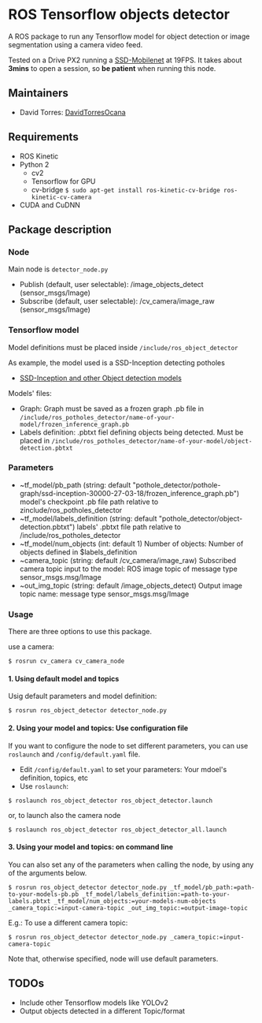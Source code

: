# ROS Tensorflow objects detector
A ROS package to run any Tensorflow model for object detection or image segmentation using a camera video feed.

Tested on a Drive PX2 running a [SSD-Mobilenet](https://github.com/tensorflow/models/tree/master/research/object_detection) at 19FPS. It takes about **3mins** to open a session, so **be patient** when running this node.

## Maintainers
* David Torres: [DavidTorresOcana](mailto:david.torres.ocana@gmail.com)

## Requirements

* ROS Kinetic
* Python 2
    * cv2
    * Tensorflow for GPU
    * cv-bridge
    `$ sudo apt-get install ros-kinetic-cv-bridge ros-kinetic-cv-camera`
* CUDA and CuDNN

## Package description
### Node

Main node is `detector_node.py`

* Publish (default, user selectable): /image_objects_detect (sensor_msgs/Image)
* Subscribe (default, user selectable): /cv_camera/image_raw (sensor_msgs/Image)

### Tensorflow model
Model definitions must be placed inside `/include/ros_object_detector`

As example, the model used is a SSD-Inception detecting potholes
* [SSD-Inception and other Object detection models](https://github.com/tensorflow/models/tree/master/research/object_detection)

Models' files:
* Graph: Graph must be saved as a frozen graph .pb file in `/include/ros_potholes_detector/name-of-your-model/frozen_inference_graph.pb`
* Labels definition: .pbtxt fiel defining objects being detected. Must be placed in `/include/ros_potholes_detector/name-of-your-model/object-detection.pbtxt`

### Parameters
* ~tf_model/pb_path (string: default "pothole_detector/pothole-graph/ssd-inception-30000-27-03-18/frozen_inference_graph.pb")  model's checkpoint .pb file path relative to zinclude/ros_potholes_detector
* ~tf_model/labels_definition (string: default "pothole_detector/object-detection.pbtxt")  labels' .pbtxt file path relative to /include/ros_potholes_detector
* ~tf_model/num_objects (int: default 1) Number of objects: Number of objects defined in $labels_definition
* ~camera_topic (string: default /cv_camera/image_raw) Subscribed camera topic input to the model: ROS image topic of message type sensor_msgs.msg/Image
* ~out_img_topic (string: default /image_objects_detect) Output image topic name: message type sensor_msgs.msg/Image

### Usage
There are three options to use this package.

use a camera:
```
$ rosrun cv_camera cv_camera_node
```

#### 1. Using default model and topics
Usig default parameters and model definition:
```
$ rosrun ros_object_detector detector_node.py

```
 
#### 2. Using your model and topics: Use configuration file

If you want to configure the node to set different parameters, you can use `roslaunch` and `/config/default.yaml` file.
* Edit `/config/default.yaml` to set your parameters: Your mdoel's definition, topics, etc
* Use `roslaunch`:

```
$ roslaunch ros_object_detector ros_object_detector.launch

```
or, to launch also the camera node
```
$ roslaunch ros_object_detector ros_object_detector_all.launch

```
#### 3. Using your model and topics: on command line

You can also set any of the parameters when calling the node, by using any of the arguments below.
```
$ rosrun ros_object_detector detector_node.py _tf_model/pb_path:=path-to-your-models-pb.pb _tf_model/labels_definition:=path-to-your-labels.pbtxt _tf_model/num_objects:=your-models-num-objects _camera_topic:=input-camera-topic _out_img_topic:=output-image-topic

```
E.g.: To use a different camera topic:
```
$ rosrun ros_object_detector detector_node.py _camera_topic:=input-camera-topic

```
Note that, otherwise specified, node will use default parameters.

## TODOs
* Include other Tensorflow models like YOLOv2
* Output objects detected in a different Topic/format

